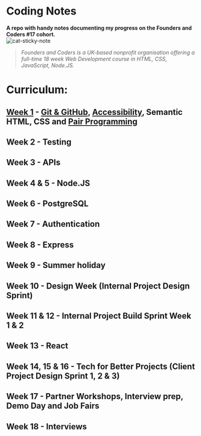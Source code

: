 # Coding Notes  
**A repo with handy notes documenting my progress on the Founders and Coders #17 cohort.**  
![cat-sticky-note](https://thumbs.gfycat.com/NastyIncompleteGhostshrimp-size_restricted.gif)

>_Founders and Coders is a UK-based nonprofit organisation offering a full-time 18 week Web Development course in HTML, CSS, JavaScript, Node.JS._

# Curriculum:  

## [Week 1](https://github.com/gminova/coding-notes/tree/master/week1) - [Git & GitHub](https://github.com/gminova/coding-notes/blob/master/week1/github-flow.md), [Accessibility](https://github.com/gminova/coding-notes/blob/master/week1/accessibility.md), Semantic HTML, CSS and [Pair Programming](https://github.com/gminova/coding-notes/blob/master/week1/pair-programming.md)
## Week 2 - Testing
## Week 3 - APIs
## Week 4 & 5 - Node.JS
## Week 6 - PostgreSQL
## Week 7 - Authentication
## Week 8 - Express
## Week 9 - Summer holiday
## Week 10 - Design Week (Internal Project Design Sprint)
## Week 11 & 12 - Internal Project Build Sprint Week 1 & 2
## Week 13 - React
## Week 14, 15 & 16 - Tech for Better Projects (Client Project Design Sprint 1, 2 & 3)
## Week 17 - Partner Workshops, Interview prep, Demo Day and Job Fairs
## Week 18 - Interviews
